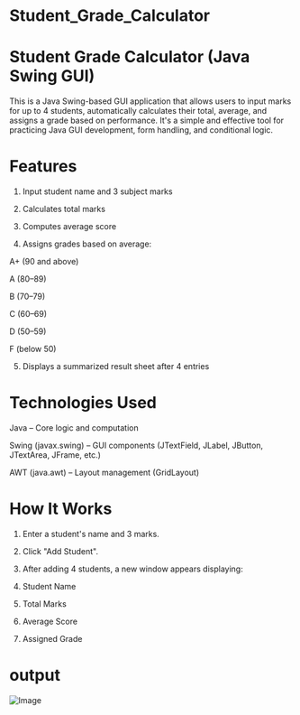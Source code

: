 # Student_Grade_Calculator

# Student Grade Calculator (Java Swing GUI) #

This is a Java Swing-based GUI application that allows users to input marks for up to 4 students, automatically calculates their total, average, and assigns a grade based on performance. It's a simple and effective tool for practicing Java GUI development, form handling, and conditional logic.

# Features
1. Input student name and 3 subject marks

2. Calculates total marks

3. Computes average score

4. Assigns grades based on average:

A+ (90 and above)

A (80–89)

B (70–79)

C (60–69)

D (50–59)

F (below 50)

5. Displays a summarized result sheet after 4 entries

# Technologies Used
Java – Core logic and computation

Swing (javax.swing) – GUI components (JTextField, JLabel, JButton, JTextArea, JFrame, etc.)

AWT (java.awt) – Layout management (GridLayout)

# How It Works
1. Enter a student's name and 3 marks.

2. Click "Add Student".

3. After adding 4 students, a new window appears displaying:

4. Student Name

5. Total Marks

6. Average Score

7. Assigned Grade

# output

![Image](https://github.com/user-attachments/assets/7a75a195-918a-4691-8a49-db6a2c9fc12d)


